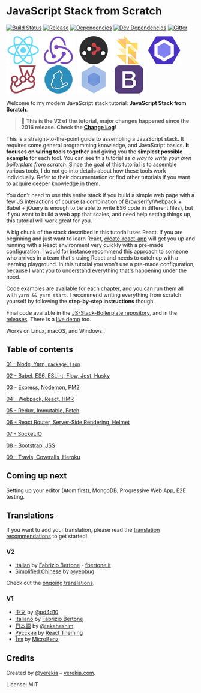 # JavaScript Stack from Scratch

[![Build Status](https://travis-ci.org/verekia/js-stack-from-scratch.svg?branch=master)](https://travis-ci.org/verekia/js-stack-from-scratch)
[![Release](https://img.shields.io/github/release/verekia/js-stack-from-scratch.svg?style=flat-square)](https://github.com/verekia/js-stack-from-scratch/releases)
[![Dependencies](https://img.shields.io/david/verekia/js-stack-boilerplate.svg?style=flat-square)](https://david-dm.org/verekia/js-stack-boilerplate)
[![Dev Dependencies](https://img.shields.io/david/dev/verekia/js-stack-boilerplate.svg?style=flat-square)](https://david-dm.org/verekia/js-stack-boilerplate?type=dev)
[![Gitter](https://img.shields.io/gitter/room/js-stack-from-scratch/Lobby.svg?style=flat-square)](https://gitter.im/js-stack-from-scratch/)

[![React](/img/react-padded-90.png)](https://facebook.github.io/react/)
[![Redux](/img/redux-padded-90.png)](http://redux.js.org/)
[![React Router](/img/react-router-padded-90.png)](https://github.com/ReactTraining/react-router)
[![Flow](/img/flow-padded-90.png)](https://flowtype.org/)
[![ESLint](/img/eslint-padded-90.png)](http://eslint.org/)
[![Jest](/img/jest-padded-90.png)](https://facebook.github.io/jest/)
[![Yarn](/img/yarn-padded-90.png)](https://yarnpkg.com/)
[![Webpack](/img/webpack-padded-90.png)](https://webpack.github.io/)
[![Bootstrap](/img/bootstrap-padded-90.png)](http://getbootstrap.com/)

Welcome to my modern JavaScript stack tutorial: **JavaScript Stack from Scratch**.

> 🎉 **This is the V2 of the tutorial, major changes happened since the 2016 release. Check the [Change Log](/CHANGELOG.md)!**

This is a straight-to-the-point guide to assembling a JavaScript stack. It requires some general programming knowledge, and JavaScript basics. **It focuses on wiring tools together** and giving you the **simplest possible example** for each tool. You can see this tutorial as *a way to write your own boilerplate from scratch*. Since the goal of this tutorial is to assemble various tools, I do not go into details about how these tools work individually. Refer to their documentation or find other tutorials if you want to acquire deeper knowledge in them.

You don't need to use this entire stack if you build a simple web page with a few JS interactions of course (a combination of Browserify/Webpack + Babel + jQuery is enough to be able to write ES6 code in different files), but if you want to build a web app that scales, and need help setting things up, this tutorial will work great for you.

A big chunk of the stack described in this tutorial uses React. If you are beginning and just want to learn React, [create-react-app](https://github.com/facebookincubator/create-react-app) will get you up and running with a React environment very quickly with a pre-made configuration. I would for instance recommend this approach to someone who arrives in a team that's using React and needs to catch up with a learning playground. In this tutorial you won't use a pre-made configuration, because I want you to understand everything that's happening under the hood.

Code examples are available for each chapter, and you can run them all with `yarn && yarn start`. I recommend writing everything from scratch yourself by following the **step-by-step instructions** though.

Final code available in the [JS-Stack-Boilerplate repository](https://github.com/verekia/js-stack-boilerplate), and in the [releases](https://github.com/verekia/js-stack-from-scratch/releases). There is a [live demo](https://js-stack.herokuapp.com/) too.

Works on Linux, macOS, and Windows.

## Table of contents

[01 - Node, Yarn, `package.json`](/tutorial/01-node-yarn-package-json.md#readme)

[02 - Babel, ES6, ESLint, Flow, Jest, Husky](/tutorial/02-babel-es6-eslint-flow-jest-husky.md#readme)

[03 - Express, Nodemon, PM2](/tutorial/03-express-nodemon-pm2.md#readme)

[04 - Webpack, React, HMR](/tutorial/04-webpack-react-hmr.md#readme)

[05 - Redux, Immutable, Fetch](/tutorial/05-redux-immutable-fetch.md#readme)

[06 - React Router, Server-Side Rendering, Helmet](/tutorial/06-react-router-ssr-helmet.md#readme)

[07 - Socket.IO](/tutorial/07-socket-io.md#readme)

[08 - Bootstrap, JSS](/tutorial/08-bootstrap-jss.md#readme)

[09 - Travis, Coveralls, Heroku](/tutorial/09-travis-coveralls-heroku.md#readme)

## Coming up next

Setting up your editor (Atom first), MongoDB, Progressive Web App, E2E testing.

## Translations

If you want to add your translation, please read the [translation recommendations](/how-to-translate.md) to get started!

### V2

- [Italian](https://github.com/fbertone/guida-javascript-moderno) by [Fabrizio Bertone](https://github.com/fbertone) - [fbertone.it](http://fbertone.it)
- [Simplified Chinese](https://github.com/yepbug/js-stack-from-scratch/) by [@yepbug](https://github.com/yepbug)

Check out the [ongoing translations](https://github.com/verekia/js-stack-from-scratch/issues/147).

### V1

- [中文](https://github.com/pd4d10/js-stack-from-scratch) by [@pd4d10](http://github.com/pd4d10)
- [Italiano](https://github.com/fbertone/js-stack-from-scratch) by [Fabrizio Bertone](https://github.com/fbertone)
- [日本語](https://github.com/takahashim/js-stack-from-scratch) by [@takahashim](https://github.com/takahashim)
- [Русский](https://github.com/UsulPro/js-stack-from-scratch) by [React Theming](https://github.com/sm-react/react-theming)
- [ไทย](https://github.com/MicroBenz/js-stack-from-scratch) by [MicroBenz](https://github.com/MicroBenz)

## Credits

Created by [@verekia](https://twitter.com/verekia) – [verekia.com](http://verekia.com/).

License: MIT
